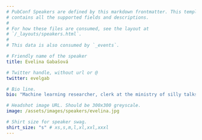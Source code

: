 ```yaml
---
# PubConf Speakers are defined by this markdown frontmatter. This template
# contains all the supported fields and descriptions.
#
# For how these files are consumed, see the layout at
# `/_layouts/speakers.html`.
#
# This data is also consumed by `_events`.

# Friendly name of the speaker
title: Evelina Gabašová

# Twitter handle, without url or @
twitter: evelgab

# Bio line.
bio: "Machine learning researcher, clerk at the ministry of silly talks"

# Headshot image URL. Should be 300x300 greyscale.
image: /assets/images/speakers/evelina.jpg

# Shirt size for speaker swag.
shirt_size: "s" # xs,s,m,l,xl,xxl,xxxl
---
```

